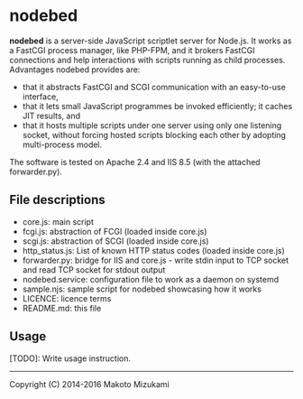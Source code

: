 nodebed
=======

**nodebed** is a server-side JavaScript scriptlet server for Node.js. It works as a FastCGI process manager, like PHP-FPM, and it brokers FastCGI connections and help interactions with scripts running as child processes. Advantages nodebed provides are:

* that it abstracts FastCGI and SCGI communication with an easy-to-use interface,
* that it lets small JavaScript programmes be invoked efficiently; it caches JIT results, and
* that it hosts multiple scripts under one server using only one listening socket, without forcing hosted scripts blocking each other by adopting multi-process model.

The software is tested on Apache 2.4 and IIS 8.5 (with the attached forwarder.py).

File descriptions
-----------------

* core.js: main script
* fcgi.js: abstraction of FCGI (loaded inside core.js)
* scgi.js: abstraction of SCGI (loaded inside core.js)
* http_status.js: List of known HTTP status codes (loaded inside core.js)
* forwarder.py: bridge for IIS and core.js - write stdin input to TCP socket and read TCP socket for stdout output
* nodebed.service: configuration file to work as a daemon on systemd
* sample.njs: sample script for nodebed showcasing how it works
* LICENCE: licence terms
* README.md: this file

Usage
-----

[TODO]: Write usage instruction.

---
Copyright (C) 2014-2016 Makoto Mizukami
